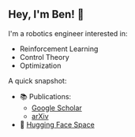 ## Hey, I'm Ben! 👋

I'm a robotics engineer interested in:
* Reinforcement Learning
* Control Theory
* Optimization

A quick snapshot:

<!-- * 🚀 Projects & PRs:
    * Projects
    * PRs
* 🏎️ Industry Experience: Quantum computing sofware, Formula 1, battery engineering, and more. -->
* 📚 Publications:
    * [Google Scholar](https://scholar.google.com/citations?user=NXP4kkUAAAAJ&hl=en)
    * [arXiv](https://arxiv.org/search/eess?searchtype=author&query=Sprenger,+B)
* 🤗 [Hugging Face Space](https://huggingface.co/bensprenger)


<!--
**bsprenger/bsprenger** is a ✨ _special_ ✨ repository because its `README.md` (this file) appears on your GitHub profile.

Here are some ideas to get you started:

- 🔭 I’m currently working on ...
- 🌱 I’m currently learning ...
- 👯 I’m looking to collaborate on ...
- 🤔 I’m looking for help with ...
- 💬 Ask me about ...
- 📫 How to reach me: ...
- 😄 Pronouns: ...
- ⚡ Fun fact: ...
-->

